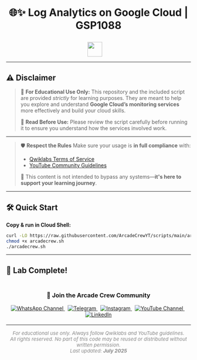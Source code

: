 <h1 align="center">
  🌐✨ Log Analytics on Google Cloud | GSP1088
</h1>

<p align="center" style="display: flex; justify-content: center; gap: 1.2rem; flex-wrap: wrap; margin-top: 2em;">

  <a href="https://www.cloudskillsboost.google/focuses/49749?parent=catalog" target="_blank" style="display: inline-block;">
    <img src="https://img.shields.io/badge/Open%20Lab-Click%20Here-blue?style=for-the-badge&logo=googlecloud&logoColor=white" height="40"/>
  </a>

  <a href="#" style="display: inline-block;">
    <!-- <img src="https://img.shields.io/badge/SkillBadge-Click%20Here-red?style=for-the-badge&logo=googlecloud&logoColor=white" height="40"/> -->
  </a>

</p>

---

## ⚠️ **Disclaimer**

> 📘 **For Educational Use Only:**
> This repository and the included script are provided *strictly* for learning purposes. They are meant to help you explore and understand **Google Cloud’s monitoring services** more effectively and build your cloud skills.
>
> 📝 **Read Before Use:**
> Please review the script carefully before running it to ensure you understand how the services involved work.

---

> 🛡 **Respect the Rules**
> Make sure your usage is **in full compliance** with:
>
> * [Qwiklabs Terms of Service](https://www.cloudskillsboost.google/terms_of_service)
> * [YouTube Community Guidelines](https://www.youtube.com/howyoutubeworks/policies/community-guidelines/)
>
> 🚫 This content is not intended to bypass any systems—**it's here to support your learning journey**.

---

## 🛠️ Quick Start

**Copy & run in Cloud Shell:**

```bash
curl -LO https://raw.githubusercontent.com/ArcadeCrewYT/scripts/main/arcadecrew.sh
chmod +x arcadecrew.sh
./arcadecrew.sh
```

---

## 🎉 Lab Complete!

<div align="center" style="padding: 5px;">
  <h3>📱 Join the Arcade Crew Community</h3>

  <a href="https://whatsapp.com/channel/0029VbAiEFzAe5VikdanX42e">
    <img src="https://img.shields.io/badge/Join-WhatsApp-25D366?style=for-the-badge&logo=whatsapp&logoColor=white" alt="WhatsApp Channel">
  </a>
  &nbsp;
  <a href="https://t.me/arcadecrewupdates">
    <img src="https://img.shields.io/badge/Join-Telegram-26A5E4?style=for-the-badge&logo=telegram&logoColor=white" alt="Telegram">
  </a>
  &nbsp;
  <a href="https://www.instagram.com/arcade_crew/">
    <img src="https://img.shields.io/badge/Follow-Instagram-E4405F?style=for-the-badge&logo=instagram&logoColor=white" alt="Instagram">
  </a>
  &nbsp;
  <a href="https://www.youtube.com/@arcade_creww?sub_confirmation=1">
    <img src="https://img.shields.io/badge/Subscribe-Arcade%20Crew-FF0000?style=for-the-badge&logo=youtube&logoColor=white" alt="YouTube Channel">
  </a>
  &nbsp;
  <a href="https://www.linkedin.com/in/arcadecrew/">
    <img src="https://img.shields.io/badge/LINKEDIN-Arcade%20Crew-0077B5?style=for-the-badge&logo=linkedin&logoColor=white" alt="LinkedIn">
  </a>
</div>


---

<p align="center" style="color: #888; font-size: 0.95em;">
  <em>For educational use only. Always follow Qwiklabs and YouTube guidelines.<br>
  <em>All rights reserved. No part of this code may be reused or distributed without written permission.<br>
  Last updated: <strong>July 2025</strong></em>
</p>